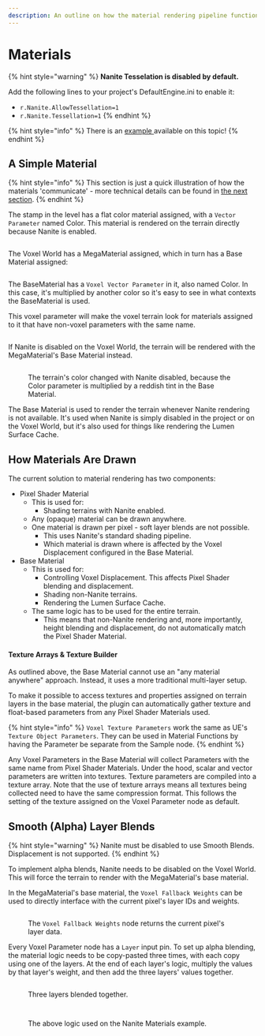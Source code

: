 ```yaml
---
description: An outline on how the material rendering pipeline functions in Voxel Plugin 2.
---
```


# Materials

{% hint style="warning" %}
**Nanite Tesselation is disabled by default.**&#x20;

Add the following lines to your project's DefaultEngine.ini to enable it:

* `r.Nanite.AllowTessellation=1`
* `r.Nanite.Tessellation=1`
{% endhint %}

{% hint style="info" %}
There is an [example ](../getting-started/installing-voxel-content.md)available on this topic!
{% endhint %}

## A Simple Material

{% hint style="info" %}
This section is just a quick illustration of how the materials 'communicate' - more technical details can be found in [the next section](materials.md#how-materials-are-drawn).&#x20;
{% endhint %}

The stamp in the level has a flat color material assigned, with a `Vector Parameter` named Color. This material is rendered on the terrain directly because Nanite is enabled.

<figure><img src="../.gitbook/assets/image (221).png" alt=""><figcaption></figcaption></figure>

The Voxel World has a MegaMaterial assigned, which in turn has a Base Material assigned:

<figure><img src="../.gitbook/assets/image (218).png" alt=""><figcaption></figcaption></figure>

The BaseMaterial has a `Voxel Vector Parameter` in it, also named Color. In this case, it's multiplied by another color so it's easy to see in what contexts the BaseMaterial is used.

This voxel parameter will make the voxel terrain look for materials assigned to it that have non-voxel parameters with the same name.&#x20;

<figure><img src="../.gitbook/assets/image (220).png" alt=""><figcaption></figcaption></figure>

If Nanite is disabled on the Voxel World, the terrain will be rendered with the MegaMaterial's Base Material instead.&#x20;

<figure><img src="../.gitbook/assets/image (222).png" alt=""><figcaption><p>The terrain's color changed with Nanite disabled, because the Color parameter is multiplied by a reddish tint in the Base Material.</p></figcaption></figure>

The Base Material is used to render the terrain whenever Nanite rendering is not available. It's used when Nanite is simply disabled in the project or on the Voxel World, but it's also used for things like rendering the Lumen Surface Cache.&#x20;

## How Materials Are Drawn

The current solution to material rendering has two components:

* Pixel Shader Material
  * This is used for:
    * Shading terrains with Nanite enabled.
  * Any (opaque) material can be drawn anywhere.&#x20;
  * One material is drawn per pixel - soft layer blends are not possible.
    * This uses Nanite's standard shading pipeline.
    * Which material is drawn where is affected by the Voxel Displacement configured in the Base Material.
* Base Material
  * This is used for:
    * Controlling Voxel Displacement. This affects Pixel Shader blending and displacement.
    * Shading non-Nanite terrains.
    * Rendering the Lumen Surface Cache.
  * &#x20;The same logic has to be used for the entire terrain.
    * This means that non-Nanite rendering and, more importantly, height blending and displacement, do not automatically match the Pixel Shader Material.&#x20;

#### Texture Arrays & Texture Builder

As outlined above, the Base Material cannot use an "any material anywhere" approach. Instead, it uses a more traditional multi-layer setup.&#x20;

To make it possible to access textures and properties assigned on terrain layers in the base material, the plugin can automatically gather texture and float-based parameters from any Pixel Shader Materials used.

{% hint style="info" %}
`Voxel Texture Parameters` work the same as UE's `Texture Object Parameters`. They can be used in Material Functions by having the Parameter be separate from the Sample node.
{% endhint %}

Any Voxel Parameters in the Base Material will collect Parameters with the same name from Pixel Shader Materials. Under the hood, scalar and vector parameters are written into textures. Texture parameters are compiled into a texture array. Note that the use of texture arrays means all textures being collected need to have the same compression format. This follows the setting of the texture assigned on the Voxel Parameter node as default.

## Smooth (Alpha) Layer Blends

{% hint style="warning" %}
Nanite must be disabled to use Smooth Blends. Displacement is not supported.
{% endhint %}

To implement alpha blends, Nanite needs to be disabled on the Voxel World. This will force the terrain to render with the MegaMaterial's base material.

In the MegaMaterial's base material, the `Voxel Fallback Weights` can be used to directly interface with the current pixel's layer IDs and weights.

<figure><img src="../.gitbook/assets/image.png" alt=""><figcaption><p>The <code>Voxel Fallback Weights</code> node returns the current pixel's layer data.</p></figcaption></figure>

Every Voxel Parameter node has a `Layer` input pin. To set up alpha blending, the material logic needs to be copy-pasted three times, with each copy using one of the layers. At the end of each layer's logic, multiply the values by that layer's weight, and then add the three layers' values together.

<div>

<figure><img src="../.gitbook/assets/image (1).png" alt=""><figcaption><p>Three layers blended together.</p></figcaption></figure>

 

<figure><img src="../.gitbook/assets/image (2).png" alt=""><figcaption></figcaption></figure>

</div>

<figure><img src="../.gitbook/assets/image (5).png" alt=""><figcaption><p>The above logic used on the Nanite Materials example.</p></figcaption></figure>
